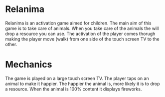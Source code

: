 # Relanima
Relanima is an activation game aimed for children. The main aim of this game is to take care of animals. When you take care of the animals the will drop a resource you can use. The activation of the player comes thorugh making the player move (walk) from one side of the touch screen TV to the other.

# Mechanics
The game is played on a large touch screen TV. The player taps on an animal to make it happier. The happier the animal is, more likely it is to drop a resource. When the animal is 100% content it displays fireworks.
